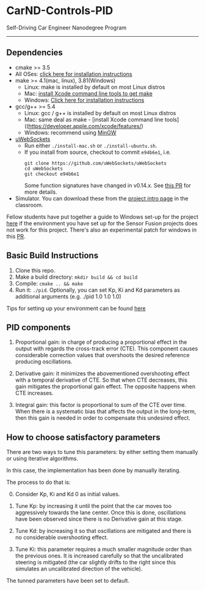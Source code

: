 # CarND-Controls-PID
Self-Driving Car Engineer Nanodegree Program

---

## Dependencies

* cmake >= 3.5
 * All OSes: [click here for installation instructions](https://cmake.org/install/)
* make >= 4.1(mac, linux), 3.81(Windows)
  * Linux: make is installed by default on most Linux distros
  * Mac: [install Xcode command line tools to get make](https://developer.apple.com/xcode/features/)
  * Windows: [Click here for installation instructions](http://gnuwin32.sourceforge.net/packages/make.htm)
* gcc/g++ >= 5.4
  * Linux: gcc / g++ is installed by default on most Linux distros
  * Mac: same deal as make - [install Xcode command line tools]((https://developer.apple.com/xcode/features/)
  * Windows: recommend using [MinGW](http://www.mingw.org/)
* [uWebSockets](https://github.com/uWebSockets/uWebSockets)
  * Run either `./install-mac.sh` or `./install-ubuntu.sh`.
  * If you install from source, checkout to commit `e94b6e1`, i.e.
    ```
    git clone https://github.com/uWebSockets/uWebSockets 
    cd uWebSockets
    git checkout e94b6e1
    ```
    Some function signatures have changed in v0.14.x. See [this PR](https://github.com/udacity/CarND-MPC-Project/pull/3) for more details.
* Simulator. You can download these from the [project intro page](https://github.com/udacity/self-driving-car-sim/releases) in the classroom.

Fellow students have put together a guide to Windows set-up for the project [here](https://s3-us-west-1.amazonaws.com/udacity-selfdrivingcar/files/Kidnapped_Vehicle_Windows_Setup.pdf) if the environment you have set up for the Sensor Fusion projects does not work for this project. There's also an experimental patch for windows in this [PR](https://github.com/udacity/CarND-PID-Control-Project/pull/3).

## Basic Build Instructions

1. Clone this repo.
2. Make a build directory: `mkdir build && cd build`
3. Compile: `cmake .. && make`
4. Run it: `./pid`. Optionally, you can set Kp, Ki and Kd parameters as additional arguments (e.g. ./pid 1.0 1.0 1.0)

Tips for setting up your environment can be found [here](https://classroom.udacity.com/nanodegrees/nd013/parts/40f38239-66b6-46ec-ae68-03afd8a601c8/modules/0949fca6-b379-42af-a919-ee50aa304e6a/lessons/f758c44c-5e40-4e01-93b5-1a82aa4e044f/concepts/23d376c7-0195-4276-bdf0-e02f1f3c665d)

## PID components

1. Proportional gain: in charge of producing a proportional effect in the output with regards the cross-track error (CTE). This component causes considerable correction values that overshoots the desired reference producing oscillations.

2. Derivative gain: it minimizes the abovementioned overshooting effect with a temporal derivative of CTE. So that when CTE decreases, this gain mitigates the proportional gain effect. The opposite happens when CTE increases.

3. Integral gain: this factor is proportional to sum of the CTE over time. When there is a systematic bias that affects the output in the long-term, then this gain is needed in order to compensate this undesired effect. 

## How to choose satisfactory parameters

There are two ways to tune this parameters: by either setting them manually or using iterative algorithms.

In this case, the implementation has been done by manually iterating.

The process to do that is:

0. Consider Kp, Ki and Kd 0 as initial values.

1. Tune Kp: by increasing it until the point that the car moves too aggressively towards the lane center. Once this is done, oscillations have been observed since there is no Derivative gain at this stage.

2. Tune Kd: by increasing it so that oscillations are mitigated and there is no considerable overshooting effect.

3. Tune Ki: this parameter requires a much smaller magnitude order than the previous ones. It is increased carefully so that the uncalibrated steering is mitigated (the car slightly drifts to the right since this simulates an uncalibrated direction of the vehicle).

The tunned parameters have been set to default.
